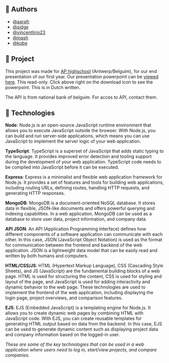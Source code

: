 ## 👤 Authors

- [@aarafr](https://github.com/aarafr)
- [@sidge](https://github.com/Sidge4real)
- [@vincentlirio23](https://github.com/vincentlirio23)
- [@inash](https://github.com)
- [@kobe](https://github.com)

## 💼 Project

This project was made for [AP highschool](https://www.ap.be/en/homepage) (Antwerp/Belguim), for our end presentation of our first year.
Our presentation powerpoint can be [viewed here](https://github.com/Sidge4real/cashcord/blob/main/docs/Presentatie.ppsx). This read-only. Click above right on the download icon to see the powerpoint. This is in Dutch written.

The API is from national bank of belguim. For acces to API, contact them.

## 🚀 Technologies

**Node**:
Node.js is an open-source JavaScript runtime environment that allows you to execute JavaScript outside the browser. With Node.js, you can build and run server-side applications, which means you can use JavaScript to implement the server logic of your web application.

**TypeScript**:
TypeScript is a superset of JavaScript that adds static typing to the language. It provides improved error detection and tooling support during the development of your web application. TypeScript code needs to be compiled into JavaScript before it can be executed.

**Express**:
Express is a minimalist and flexible web application framework for Node.js. It provides a set of features and tools for building web applications, including routing URLs, defining routes, handling HTTP requests, and generating HTTP responses.

**MongoDB**:
MongoDB is a document-oriented NoSQL database. It stores data in flexible, JSON-like documents and offers powerful querying and indexing capabilities. In a web application, MongoDB can be used as a database to store user data, project information, and company data.

**API JSON**:
An API (Application Programming Interface) defines how different components of a software application can communicate with each other. In this case, JSON (JavaScript Object Notation) is used as the format for communication between the frontend and backend of the web application. JSON is a lightweight data model that can be easily read and written by both humans and computers.

**HTML/CSS/JS**:
HTML (Hypertext Markup Language), CSS (Cascading Style Sheets), and JS (JavaScript) are the fundamental building blocks of a web page. HTML is used for structuring the content, CSS is used for styling and layout of the page, and JavaScript is used for adding interactivity and dynamic behavior to the web page. These technologies are used to implement the frontend of the web application, including displaying the login page, project overviews, and comparison features.

**EJS**:
EJS (Embedded JavaScript) is a templating engine for Node.js. It allows you to create dynamic web pages by combining HTML with JavaScript code. With EJS, you can create reusable templates for generating HTML output based on data from the backend. In this case, EJS can be used to generate dynamic content such as displaying project data and company information based on the logged-in user.

_These are some of the key technologies that can be used in a web application where users need to log in, start/view projects, and compare companies._
